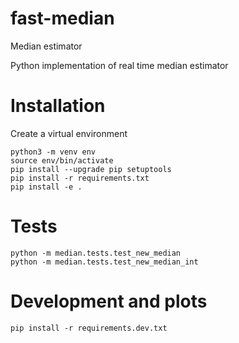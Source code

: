# fast-median

Median estimator

Python implementation of real time median estimator

# Installation

Create a virtual environment

```
python3 -m venv env
source env/bin/activate
pip install --upgrade pip setuptools
pip install -r requirements.txt
pip install -e .
```

# Tests

```
python -m median.tests.test_new_median
python -m median.tests.test_new_median_int
```

# Development and plots

```
pip install -r requirements.dev.txt
```
